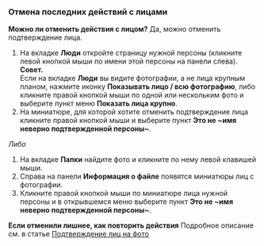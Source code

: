 ### Отмена последних действий с лицами

**Можно ли отменить действия с лицом?**
Да, можно отменить подтверждение лица.

1. На вкладке **Люди** откройте страницу нужной персоны (кликните левой кнопкой мыши по имени этой персоны на панели слева).
<br>**Совет.**
<br>Если на вкладке **Люди** вы видите фотографии, а не лица крупным планом, нажмите иконку **Показывать лицо / всю фотографию**, либо кликните правой кнопкой мыши по одной или нескольким фото и выберите пункт меню **Показать лица крупно**.
2. На миниатюре, для которой хотите отменить подтверждение лица кликните правой кнопкой мыши и выберите пункт **Это не ~имя неверно подтвержденной персоны~**. 

*Либо*
<br>
1. На вкладке **Папки** найдите фото и кликните по нему левой клавишей мыши.
2. Справа на панели **Информация о файле** появятся миниатюры лиц с фотографии.
3. Кликните правой кнопкой мыши по миниатюре лица нужной персоны и в открывшемся меню выберите пункт **Это не ~имя неверно подтвержденной персоны~**. 

**Если отменили лишнее, как повторить действия**
Подробное описание см. в статье [Подтверждение лиц на фото](confirmation.md)